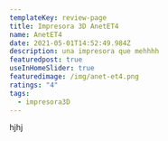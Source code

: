 ```yaml
---
templateKey: review-page
title: Impresora 3D AnetET4
name: AnetET4
date: 2021-05-01T14:52:49.984Z
description: una impresora que mehhhh
featuredpost: true
useInHomeSlider: true
featuredimage: /img/anet-et4.png
ratings: "4"
tags:
  - impresora3D
---
```

hjhj